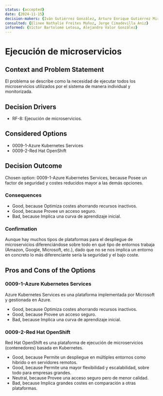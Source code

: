 ```yaml
---
status: {accepted}
date: {2024-11-15}
decision-makers: {Iván Gutiérrez González, Arturo Enrique Gutiérrez Mirandona}
consulted: {Elinee Nathalie Freites Muñoz, Jorge Cimadevilla Aniz}
informed: {Víctor Bartolomé Letosa, Alejandro Valor González}
---
```


# Ejecución de microservicios

## Context and Problem Statement

El problema se describe como la necesidad de ejecutar todos los microservicios utilizados por el sistema de manera individual y monitorizada.

## Decision Drivers

* RF-8: Ejecución de microservicios.

## Considered Options

* 0009-1-Azure Kubernetes Services
* 0009-2-Red Hat OpenShift

## Decision Outcome

Chosen option: 0009-1-Azure Kubernetes Services, because Posee un factor de seguridad y costes reducidos mayor a las demás opciones.

### Consequences

* Good, because Optimiza costes ahorrando recursos inactivos.
* Good, because Provee un acceso seguro.
* Bad, because Implica una curva de aprendizaje inicial.

### Confirmation

Aunque hay muchos tipos de plataformas para el despliegue de microservicios diferenciándose sobre todo en qué tipo de entornos trabaja (Amazon, Google, Microsoft, etc.), dado que no se nos implica un entorno en concreto lo más diferenciante sería la seguridad y el bajo coste.

## Pros and Cons of the Options

### 0009-1-Azure Kubernetes Services

Azure Kubernetes Services es una plataforma implementada por Microsoft y gestionada en Azure.

* Good, because Optimiza costes ahorrando recursos inactivos.
* Good, because Provee un acceso seguro.
* Bad, because Implica una curva de aprendizaje inicial.

### 0009-2-Red Hat OpenShift

Red Hat OpenShift es una plataforma de ejecución de microservicios (contenedores) basada en Kubernetes.

* Good, because Permite un despliegue en múltiples entornos como hibrido o en servidores remotos.
* Good, because Permite una mayor flexibilidad y escalabilidad, sobre todo para empresas grandes.
* Neutral, because Provee una acceso seguro pero de menor calidad.
* Bad, because Implica grandes costes en comparación a otras plataformas.
